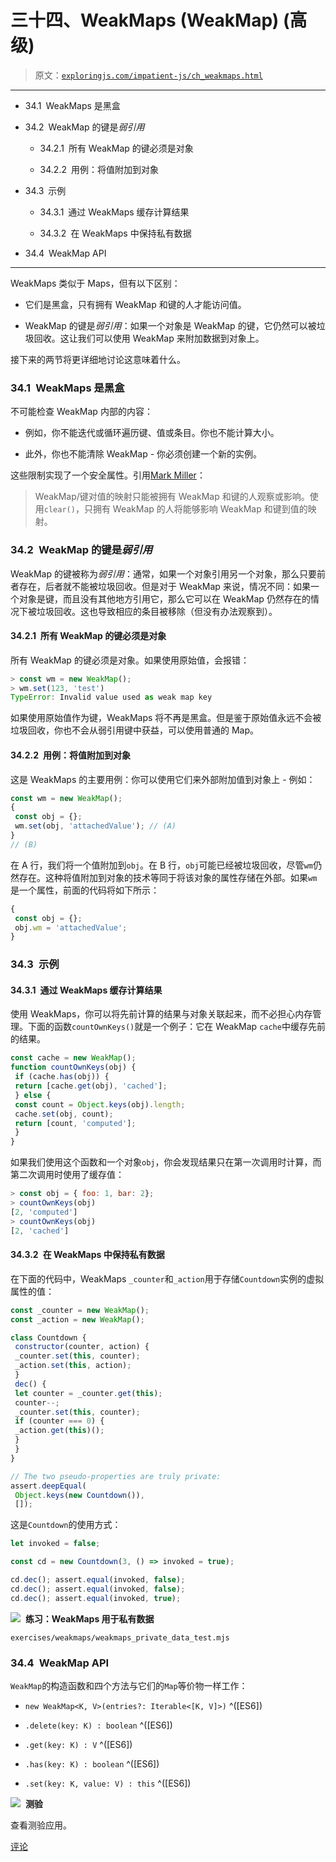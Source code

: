 # 三十四、WeakMaps (WeakMap) (高级)

> 原文：[`exploringjs.com/impatient-js/ch_weakmaps.html`](https://exploringjs.com/impatient-js/ch_weakmaps.html)

* * *

+   34.1 WeakMaps 是黑盒

+   34.2 WeakMap 的键是*弱引用*

    +   34.2.1 所有 WeakMap 的键必须是对象

    +   34.2.2 用例：将值附加到对象

+   34.3 示例

    +   34.3.1 通过 WeakMaps 缓存计算结果

    +   34.3.2 在 WeakMaps 中保持私有数据

+   34.4 WeakMap API

* * *

WeakMaps 类似于 Maps，但有以下区别：

+   它们是黑盒，只有拥有 WeakMap 和键的人才能访问值。

+   WeakMap 的键是*弱引用*：如果一个对象是 WeakMap 的键，它仍然可以被垃圾回收。这让我们可以使用 WeakMap 来附加数据到对象上。

接下来的两节将更详细地讨论这意味着什么。

### 34.1 WeakMaps 是黑盒

不可能检查 WeakMap 内部的内容：

+   例如，你不能迭代或循环遍历键、值或条目。你也不能计算大小。

+   此外，你也不能清除 WeakMap - 你必须创建一个新的实例。

这些限制实现了一个安全属性。引用[Mark Miller](https://github.com/tc39/tc39-notes/blob/master/meetings/2014-11/nov-19.md#412-should-weakmapweakset-have-a-clear-method-markm)：

> WeakMap/键对值的映射只能被拥有 WeakMap 和键的人观察或影响。使用`clear()`，只拥有 WeakMap 的人将能够影响 WeakMap 和键到值的映射。

### 34.2 WeakMap 的键是*弱引用*

WeakMap 的键被称为*弱引用*：通常，如果一个对象引用另一个对象，那么只要前者存在，后者就不能被垃圾回收。但是对于 WeakMap 来说，情况不同：如果一个对象是键，而且没有其他地方引用它，那么它可以在 WeakMap 仍然存在的情况下被垃圾回收。这也导致相应的条目被移除（但没有办法观察到）。

#### 34.2.1 所有 WeakMap 的键必须是对象

所有 WeakMap 的键必须是对象。如果使用原始值，会报错：

```js
> const wm = new WeakMap();
> wm.set(123, 'test')
TypeError: Invalid value used as weak map key
```

如果使用原始值作为键，WeakMaps 将不再是黑盒。但是鉴于原始值永远不会被垃圾回收，你也不会从弱引用键中获益，可以使用普通的 Map。

#### 34.2.2 用例：将值附加到对象

这是 WeakMaps 的主要用例：你可以使用它们来外部附加值到对象上 - 例如：

```js
const wm = new WeakMap();
{
 const obj = {};
 wm.set(obj, 'attachedValue'); // (A)
}
// (B)
```

在 A 行，我们将一个值附加到`obj`。在 B 行，`obj`可能已经被垃圾回收，尽管`wm`仍然存在。这种将值附加到对象的技术等同于将该对象的属性存储在外部。如果`wm`是一个属性，前面的代码将如下所示：

```js
{
 const obj = {};
 obj.wm = 'attachedValue';
}
```

### 34.3 示例

#### 34.3.1 通过 WeakMaps 缓存计算结果

使用 WeakMaps，你可以将先前计算的结果与对象关联起来，而不必担心内存管理。下面的函数`countOwnKeys()`就是一个例子：它在 WeakMap `cache`中缓存先前的结果。

```js
const cache = new WeakMap();
function countOwnKeys(obj) {
 if (cache.has(obj)) {
 return [cache.get(obj), 'cached'];
 } else {
 const count = Object.keys(obj).length;
 cache.set(obj, count);
 return [count, 'computed'];
 }
}
```

如果我们使用这个函数和一个对象`obj`，你会发现结果只在第一次调用时计算，而第二次调用时使用了缓存值：

```js
> const obj = { foo: 1, bar: 2};
> countOwnKeys(obj)
[2, 'computed']
> countOwnKeys(obj)
[2, 'cached']
```

#### 34.3.2 在 WeakMaps 中保持私有数据

在下面的代码中，WeakMaps `_counter`和`_action`用于存储`Countdown`实例的虚拟属性的值：

```js
const _counter = new WeakMap();
const _action = new WeakMap();

class Countdown {
 constructor(counter, action) {
 _counter.set(this, counter);
 _action.set(this, action);
 }
 dec() {
 let counter = _counter.get(this);
 counter--;
 _counter.set(this, counter);
 if (counter === 0) {
 _action.get(this)();
 }
 }
}

// The two pseudo-properties are truly private:
assert.deepEqual(
 Object.keys(new Countdown()),
 []);
```

这是`Countdown`的使用方式：

```js
let invoked = false;

const cd = new Countdown(3, () => invoked = true);

cd.dec(); assert.equal(invoked, false);
cd.dec(); assert.equal(invoked, false);
cd.dec(); assert.equal(invoked, true);
```

![](img/90f73f1851c5b1baf43cb746913c09e6.png)  **练习：WeakMaps 用于私有数据**

`exercises/weakmaps/weakmaps_private_data_test.mjs`

### 34.4 WeakMap API

`WeakMap`的构造函数和四个方法与它们的`Map`等价物一样工作： 

+   `new WeakMap<K, V>(entries?: Iterable<[K, V]>)` ^([ES6])

+   `.delete(key: K) : boolean` ^([ES6])

+   `.get(key: K) : V` ^([ES6])

+   `.has(key: K) : boolean` ^([ES6])

+   `.set(key: K, value: V) : this` ^([ES6])

![](img/4ca05ad97a693bee61e4fd6459232e60.png)  **测验**

查看测验应用。

[评论](https://github.com/rauschma/impatient-js/issues/36)
